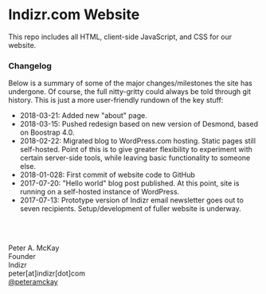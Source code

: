 # Indizr.com Website

This repo includes all HTML, client-side JavaScript, and CSS for our website.

### Changelog

Below is a summary of some of the major changes/milestones the site has undergone. Of course, the full nitty-gritty could always be told through git history. This is just a more user-friendly rundown of the key stuff:

<ul>
  <li>2018-03-21: Added new "about" page.</li>
  <li>2018-03-15: Pushed redesign based on new version of Desmond, based on Boostrap 4.0.</li>
  <li>2018-02-22: Migrated blog to WordPress.com hosting. Static pages still self-hosted. Point of this is to give greater flexibility to experiment with certain server-side tools, while leaving basic functionality to someone else.</li>
  <li>2018-01-028: First commit of website code to GitHub</li>
  <li>2017-07-20: "Hello world" blog post published. At this point, site is running on a self-hosted instance of WordPress.</li>  
  <li>2017-07-13: Prototype version of Indizr email newsletter goes out to seven recipients. Setup/development of fuller website is underway.</li>
</ul>

<br>
<br>

Peter A. McKay    
Founder   
Indizr    
peter[at]indizr[dot]com     
<a href="https://twitter.com/peteramckay">@peteramckay</a>		

